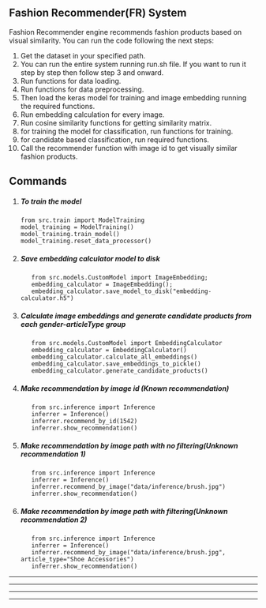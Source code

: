 ## Fashion Recommender(FR) System

Fashion Recommender engine recommends fashion products based on visual similarity. You can run the code following the next steps:
1. Get the dataset in your specified path.
2. You can run the entire system running run.sh file. If you want to run it step by step then follow step 3 and onward.
3. Run functions for data loading.
4. Run functions for data preprocessing.
5. Then load the keras model for training and image embedding running the required functions.
6. Run embedding calculation for every image.
7. Run cosine similarity functions for getting similarity matrix.
8. for training the model for classification, run functions for training.
9. for candidate based classification, run required functions.
10. Call the recommender function with image id to get visually similar fashion products.

Commands
-
1. ##### To train the model
    ```train
    from src.train import ModelTraining
    model_training = ModelTraining()
    model_training.train_model()
    model_training.reset_data_processor()
    ```
2. ##### Save embedding calculator model to disk
    ```save embedding model
       from src.models.CustomModel import ImageEmbedding;
       embedding_calculator = ImageEmbedding();
       embedding_calculator.save_model_to_disk("embedding-calculator.h5")
   ```
3. ##### Calculate image embeddings and generate candidate products from each gender-articleType group
    ```Calculate image embeddings
       from src.models.CustomModel import EmbeddingCalculator
       embedding_calculator = EmbeddingCalculator()
       embedding_calculator.calculate_all_embeddings()
       embedding_calculator.save_embeddings_to_pickle()
       embedding_calculator.generate_candidate_products()
   ```
 4. ##### Make recommendation by image id (Known recommendation)
    ```Make recommendation
       from src.inference import Inference
       inferrer = Inference()
       inferrer.recommend_by_id(1542)
       inferrer.show_recommendation()
    ```
 5. ##### Make recommendation by image path with no filtering(Unknown recommendation 1)
    ```Make recommendation 2
       from src.inference import Inference
       inferrer = Inference()
       inferrer.recommend_by_image("data/inference/brush.jpg")
       inferrer.show_recommendation()
    ```
 6. ##### Make recommendation by image path with filtering(Unknown recommendation 2)
    ```Make recommendation 2
       from src.inference import Inference
       inferrer = Inference()
       inferrer.recommend_by_image("data/inference/brush.jpg", article_type="Shoe Accessories")
       inferrer.show_recommendation()
    ```
    
---
---
---
---